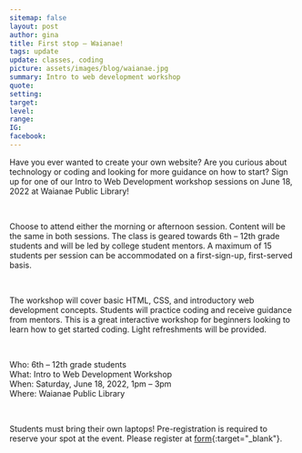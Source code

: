 ```yaml
---
sitemap: false
layout: post
author: gina
title: First stop – Waianae!
tags: update
update: classes, coding
picture: assets/images/blog/waianae.jpg
summary: Intro to web development workshop
quote:
setting:
target:
level:
range:
IG:
facebook:
---
```


Have you ever wanted to create your own website? Are you curious about technology or coding and looking for more guidance on how to start? Sign up for one of our Intro to Web Development workshop sessions on June 18, 2022 at Waianae Public Library!

<br/>

Choose to attend either the morning or afternoon session. Content will be the same in both sessions. The class is geared towards 6th – 12th grade students and will be led by college student mentors. A maximum of 15 students per session can be accommodated on a first-sign-up, first-served basis.

<br/>

The workshop will cover basic HTML, CSS, and introductory web development concepts. Students will practice coding and receive guidance from mentors. This is a great interactive workshop for beginners looking to learn how to get started coding. Light refreshments will be provided.

<br/>

Who: 6th – 12th grade students
<br/>
What: Intro to Web Development Workshop
<br/>
When: Saturday, June 18, 2022, 1pm – 3pm
<br/>
Where: Waianae Public Library

<br/>

Students must bring their own laptops! Pre-registration is required to reserve your spot at the event. Please register at [form](https://bit.ly/torch-tech-workshop){:target="_blank"}.
